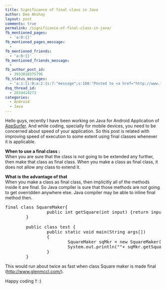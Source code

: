 ```yaml
---
title: Significance of final class in Java
author: Deo Akshay
layout: post
comments: true
permalink: /significance-of-final-class-in-java/
fb_mentioned_pages:
  - 'a:0:{}'
fb_mentioned_pages_message:
  - 
fb_mentioned_friends:
  - 'a:0:{}'
fb_mentioned_friends_message:
  - 
fb_author_post_id:
  - 3933018375796
fb_status_messages:
  - 'a:1:{i:0;a:2:{s:7:"message";s:100:"Posted to <a href="http://www.facebook.com/3933018375796" target="_blank">your Facebook Timeline</a>";s:5:"error";s:0:"";}}'
dsq_thread_id:
  - 2034414273
categories:
  - Android
  - Java
---
```

Hello guys, recently I have been working on Java for Android Application of <a href="http://appsurfer.com" target="_blank">AppSurfer</a>. And while coding, specially for mobile devices, you need to be concerned about speed of your application. So this post is related with improving speed of execution to some extent using final classes whenever it is applicable.

**When to use a final class :**  
When you are sure that the class is not going to be extended any further, then make that class as final class. When you make a class as final class, it does not allow any class to extend it.

**What is the advantage of that**  
When you make a class as final class, then implicitly all of the methods inside it are final. So Java compiler is sure that those methods are not going to get overridden anywhere else. Java compiler may be able to inline final method then.

<pre>final class SquareMaker{
                public int getSquare(int input) {return input*input;}
        }

        public class test {
                public static void main(String args[])
                {
                        SquareMaker sqMkr = new SquareMaker();
                        System.out.println(""+ sqMkr.getSquare(10));
                }
        }
</pre>

This would run about twice as fast when class Square maker is made final (http://www.glenmccl.com/).

Happy coding !! :)
